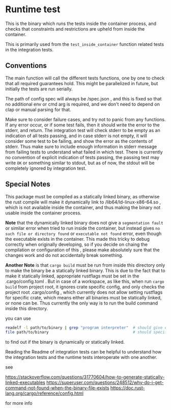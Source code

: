 # Runtime test

This is the binary which runs the tests inside the container process, and checks that constraints and restrictions are upheld from inside the container.

This is primarily used from the `test_inside_container` function related tests in the integration tests.

## Conventions

The main function will call the different tests functions, one by one to check that all required guarantees hold. This might be parallelized in future, but initially the tests are run serially.

The path of config spec will always be /spec.json , and this is fixed so that no additional env or cmd arg is required, and we don't need to depend on clap or manual parsing for that.

Make sure to consider failure cases, and try not to panic from any functions. If any error occur, or if some test fails, then it should write the error to the stderr, and return. The integration test will check stderr to be empty as an indication of all tests passing, and in case stderr is not empty, it will consider some test to be failing, and show the error as the contents of stderr. Thus make sure to include enough information in stderr message from failing tests to understand what failed in which test.
There is currently no convention of explicit indication of tests passing, the passing test may write `OK` or something similar to stdout, but as of now, the stdout will be completely ignored by integration test.

## Special Notes

This package must be compiled as a statically linked binary, as otherwise the rust compile will make it dynamically link to /lib64/ld-linux-x86-64.so , which is not available inside the container, and thus making the binary not usable inside the container process.

**Note** that the dynamically linked binary does not give a `segmentation fault` or similar error when tried to run inside the container, but instead gives `no such file or directory found` or `executable not found` error, even though the executable exists in the container. This made this tricky to debug correctly when originally developing, so if you decide on chaing the compilation or configuration of this , please make absolutely sure that the changes work and do not accidentally break something.

**Another Note** is that `cargo build` must be run from inside this directory only to make the binary be a statically linked binary. This is due to the fact that to make it statically linked, appropriate rustflags must be set in the .cargo/config.toml . But in case of a workspace, as like this, when run `cargo build` from project root, it ignores crate specific config, and only checks the project root .cargo/config , which currently does not allow setting rustflags for specific crate, which means either all binaries must be statically linked, or none can be. Thus currently the only way is to run the build command inside this directory.

you can use

```bash
readelf -l path/to/binary | grep "program interpreter"  # should give empty output
file path/to/binary                                     # should specify statically linked in output
```

to find out if the binary is dynamically or statically linked.

Reading the Readme of integration tests can be helpful to understand how the integration tests and the runtime tests interoperate with one another.

see

https://stackoverflow.com/questions/31770604/how-to-generate-statically-linked-executables
https://superuser.com/questions/248512/why-do-i-get-command-not-found-when-the-binary-file-exists
https://doc.rust-lang.org/cargo/reference/config.html

for more info

